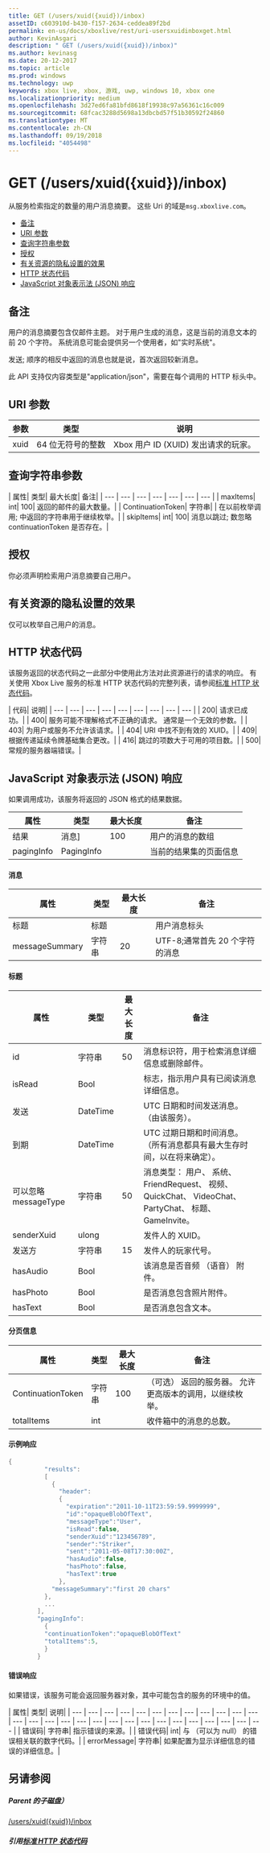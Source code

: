 ```yaml
---
title: GET (/users/xuid({xuid})/inbox)
assetID: c603910d-b430-f157-2634-ceddea89f2bd
permalink: en-us/docs/xboxlive/rest/uri-usersxuidinboxget.html
author: KevinAsgari
description: " GET (/users/xuid({xuid})/inbox)"
ms.author: kevinasg
ms.date: 20-12-2017
ms.topic: article
ms.prod: windows
ms.technology: uwp
keywords: xbox live, xbox, 游戏, uwp, windows 10, xbox one
ms.localizationpriority: medium
ms.openlocfilehash: 3d27ed6fa81bfd8618f19938c97a56361c16c009
ms.sourcegitcommit: 68fcac3288d5698a13dbcbd57f51b30592f24860
ms.translationtype: MT
ms.contentlocale: zh-CN
ms.lasthandoff: 09/19/2018
ms.locfileid: "4054498"
---
```

# <a name="get-usersxuidxuidinbox"></a>GET (/users/xuid({xuid})/inbox)
从服务检索指定的数量的用户消息摘要。
这些 Uri 的域是`msg.xboxlive.com`。

  * [备注](#ID4EV)
  * [URI 参数](#ID4EEB)
  * [查询字符串参数](#ID4EIC)
  * [授权](#ID4EGE)
  * [有关资源的隐私设置的效果](#ID4ETE)
  * [HTTP 状态代码](#ID4E5E)
  * [JavaScript 对象表示法 (JSON) 响应](#ID4EMH)

<a id="ID4EV"></a>


## <a name="remarks"></a>备注

用户的消息摘要包含仅邮件主题。 对于用户生成的消息，这是当前的消息文本的前 20 个字符。 系统消息可能会提供另一个使用者，如"实时系统"。

发送; 顺序的相反中返回的消息也就是说，首次返回较新消息。

此 API 支持仅内容类型是"application/json"，需要在每个调用的 HTTP 标头中。

<a id="ID4EEB"></a>


## <a name="uri-parameters"></a>URI 参数

| 参数| 类型| 说明|
| --- | --- | --- |
| xuid| 64 位无符号的整数| Xbox 用户 ID (XUID) 发出请求的玩家。|

<a id="ID4EIC"></a>


## <a name="query-string-parameters"></a>查询字符串参数

| 属性| 类型| 最大长度| 备注|
| --- | --- | --- | --- | --- | --- | --- |
| maxItems| int| 100| 返回的邮件的最大数量。|
| ContinuationToken| 字符串|  | 在以前枚举调用; 中返回的字符串用于继续枚举。|
| skipItems| int| 100| 消息以跳过; 数忽略 continuationToken 是否存在。|

<a id="ID4EGE"></a>


## <a name="authorization"></a>授权

你必须声明检索用户消息摘要自己用户。

<a id="ID4ETE"></a>


## <a name="effect-of-privacy-settings-on-resource"></a>有关资源的隐私设置的效果

仅可以枚举自己用户的消息。

<a id="ID4E5E"></a>


## <a name="http-status-codes"></a>HTTP 状态代码

该服务返回的状态代码之一此部分中使用此方法对此资源进行的请求的响应。 有关使用 Xbox Live 服务的标准 HTTP 状态代码的完整列表，请参阅[标准 HTTP 状态代码](../../additional/httpstatuscodes.md)。

| 代码| 说明|
| --- | --- | --- | --- | --- | --- | --- | --- | --- |
| 200| 请求已成功。|
| 400| 服务可能不理解格式不正确的请求。 通常是一个无效的参数。|
| 403| 为用户或服务不允许该请求。|
| 404| URI 中找不到有效的 XUID。|
| 409| 根据传递延续令牌基础集合更改。|
| 416| 跳过的项数大于可用的项目数。|
| 500| 常规的服务器端错误。|

<a id="ID4EMH"></a>


## <a name="javascript-object-notation-json-response"></a>JavaScript 对象表示法 (JSON) 响应

如果调用成功，该服务将返回的 JSON 格式的结果数据。

| 属性| 类型| 最大长度| 备注|
| --- | --- | --- | --- |
| 结果| 消息]| 100| 用户的消息的数组|
| pagingInfo| PagingInfo|  | 当前的结果集的页面信息|

#### <a name="message"></a>消息

| 属性| 类型| 最大长度| 备注|
| --- | --- | --- | --- |
| 标题| 标题|  | 用户消息标头|
| messageSummary| 字符串| 20| UTF-8;通常首先 20 个字符的消息|

#### <a name="header"></a>标题

| 属性| 类型| 最大长度| 备注|
| --- | --- | --- | --- |
| id| 字符串| 50| 消息标识符，用于检索消息详细信息或删除邮件。|
| isRead| Bool|  | 标志，指示用户具有已阅读消息详细信息。|
| 发送| DateTime|  | UTC 日期和时间发送消息。 （由该服务）。|
| 到期| DateTime|  | UTC 过期日期和时间消息。 （所有消息都具有最大生存时间，以在将来确定）。|
| 可以忽略 messageType| 字符串| 50| 消息类型： 用户、 系统、 FriendRequest、 视频、 QuickChat、 VideoChat、 PartyChat、 标题、 GameInvite。|
| senderXuid| ulong|  | 发件人的 XUID。|
| 发送方| 字符串| 15| 发件人的玩家代号。|
| hasAudio| Bool|  | 该消息是否音频 （语音） 附件。|
| hasPhoto| Bool|  | 是否消息包含照片附件。|
| hasText| Bool|  | 是否消息包含文本。|

#### <a name="paging-info"></a>分页信息

| 属性| 类型| 最大长度| 备注|
| --- | --- | --- | --- |
| ContinuationToken| 字符串| 100| （可选） 返回的服务器。 允许更高版本的调用，以继续枚举。|
| totalItems| int|  | 收件箱中的消息的总数。|

#### <a name="sample-response"></a>示例响应

```cpp
{
          "results":
          [
            {
              "header":
              {
                "expiration":"2011-10-11T23:59:59.9999999",
                "id":"opaqueBlobOfText",
                "messageType":"User",
                "isRead":false,
                "senderXuid":"123456789",
                "sender":"Striker",
                "sent":"2011-05-08T17:30:00Z",
                "hasAudio":false,
                "hasPhoto":false,
                "hasText":true
              },
            "messageSummary":"first 20 chars"
          },
          ...
        ],
        "pagingInfo":
          {
          "continuationToken":"opaqueBlobOfText"
          "totalItems":5,
          }
        }

```

#### <a name="error-response"></a>错误响应

如果错误，该服务可能会返回服务器对象，其中可能包含的服务的环境中的值。

| 属性| 类型| 说明|
| --- | --- | --- | --- | --- | --- | --- | --- | --- | --- | --- | --- | --- | --- | --- | --- | --- | --- | --- | --- | --- | --- | --- | --- | --- | --- | --- | --- |
| 错误码| 字符串| 指示错误的来源。|
| 错误代码| int| 与 （可以为 null） 的错误相关联的数字代码。|
| errorMessage| 字符串| 如果配置为显示详细信息的错误的详细信息。|

<a id="ID4EIKAC"></a>


## <a name="see-also"></a>另请参阅

<a id="ID4EKKAC"></a>


##### <a name="parent"></a>Parent 的子磁盘）  

[/users/xuid({xuid})/inbox](uri-usersxuidinbox.md)


<a id="ID4EWKAC"></a>


##### <a name="reference--standard-http-status-codesadditionalhttpstatuscodesmd"></a>引用[标准 HTTP 状态代码](../../additional/httpstatuscodes.md)
